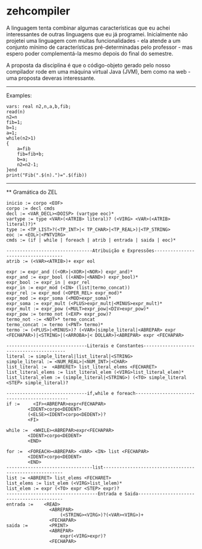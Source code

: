 # zehcompiler

A linguagem tenta combinar algumas características que eu achei interessantes de outras linguagens que eu já programei. Inicialmente não projetei uma linguagem com muitas funcionalidades - ela atende a um conjunto mínimo de características pré-determinadas pelo professor - mas espero poder complementá-la mesmo depois do final do semestre.

A proposta da disciplina é que o código-objeto gerado pelo nosso compilador rode em uma máquina virtual Java (JVM), bem como na web - uma proposta deveras interessante.


----

Examples:
```
vars: real n2,n,a,b,fib;
read(n)
n2=n
fib=1;
b=1;
a=1;
while(n2>1)
{
    a=fib
    fib=fib+b;
    b=a;
    n2=n2-1;
}end
print("Fib(".$(n).")=".$(fib))
```
----

** Gramática do ZEL
```
inicio := corpo <EOF>
corpo := decl cmds
decl := <VAR_DECL><DOISP> (vartype eoc)*
vartype := type <VAR>(<ATRIB> literal)? (<VIRG> <VAR>(<ATRIB> literal)?)*
type := <TP_LIST>?(<TP_INT>|< TP_CHAR>|<TP_REAL>)|<TP_STRING>
eoc := <EOL>|<PNTVIRG>
cmds := (if | while | foreach | atrib | entrada | saida | eoc)*

--------------------------------Atribuição e Expressões------------------------------------
atrib := (<VAR><ATRIB>)+ expr eol

expr := expr_and ((<OR>|<XOR>|<NOR>) expr_and)*
expr_and := expr_bool ((<AND>|<NAND>) expr_bool)*
expr_bool := expr_in | expr_rel
expr_in := expr_mod (<IN> (list|termo_concat))
expr_rel := expr_mod (<OPER_REL> expr_mod)*
expr_mod := expr_soma (<MOD>expr_soma)*
expr_soma := expr_mult (<PLUS>expr_mult|<MINUS>expr_mult)*
expr_mult := expr_pow (<MULT>expr_pow|<DIV>expr_pow)*
expr_pow := termo_not (<EXP> expr_pow)?
termo_not -:= <NOT>* termo_concat
termo_concat := termo (<PNT> termo)*
termo := (<PLUS>|<MINUS>)? (<VAR>|simple_literal|<ABREPAR> expr <FECHAPAR>)|<STRING>|(<ARROBA>|< DOLLAR>)<ABREPAR> expr <FECHAPAR>

------------------------------Literais e Constantes-----------------------------------------
literal := simple_literal|list_literal|<STRING>
simple_literal := <NUM_REAL>|<NUM_INT>|<CHAR>
list_literal :=  <ABRERET> list_literal_elems <FECHARET>
list_literal_elems := list_literal_elem (<VIRG>list_literal_elem)*
list_literal_elem := (simple_literal|<STRING>) (<TO> simple_literal <STEP> simple_literal)?

------------------------------if,while e foreach---------------------------------------------
if :=     <IF><ABREPAR>expr<FECHAPAR>
        <IDENT>corpo<DEDENT>
        (<ELSE><IDENT>corpo<DEDENT>)?
        <FI>

while :=  <WHILE><ABREPAR>expr<FECHAPAR>
        <IDENT>corpo<DEDENT>
        <END>

for :=  <FOREACH><ABREPAR> <VAR> <IN> list <FECHAPAR>
        <IDENT>corpo<DEDENT>
        <END>
--------------------------------list-------------------------------------------------------
list := <ABRERET> list_elems <FECHARET>
list_elems := list_elem (<VIRG>list_lelem)*
list_elem := expr (<TO> expr <STEP> expr)?
----------------------------------Entrada e Saida------------------------------------------
entrada :=    <READ>
                <ABREPAR>
                    (<STRING><VIRG>)?(<VAR><VIRG>)+
                <FECHAPAR>
saida :=        <PRINT>
                <ABREPAR>
                    expr(<VIRG>expr)?
                <FECHAPAR>
```

